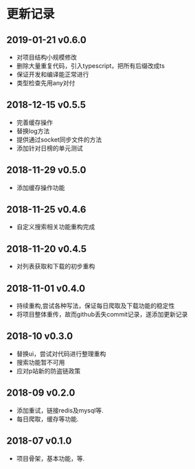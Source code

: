 # 更新记录
## 2019-01-21 v0.6.0
- 对项目结构小规模修改
- 删除大量重复代码，引入typescript，把所有后缀改成ts
- 保证开发和编译能正常进行
- 类型检查先用any对付

## 2018-12-15 v0.5.5
- 完善缓存操作
- 替换log方法
- 提供通过socket同步文件的方法
- 添加针对日榜的单元测试

## 2018-11-29 v0.5.0
- 添加缓存操作功能

## 2018-11-25 v0.4.6
- 自定义搜索相关功能重构完成

## 2018-11-20 v0.4.5
- 对列表获取和下载的初步重构

## 2018-11-01 v0.4.0
- 持续重构,尝试各种写法，保证每日爬取及下载功能的稳定性
- 将项目整体重传，故而github丢失commit记录，遂添加更新记录

## 2018-10 v0.3.0
- 替换ui，尝试对代码进行整理重构
- 搜索功能暂不可用
- 应对p站新的防盗链政策

## 2018-09 v0.2.0
- 添加重试，链接redis及mysql等.
- 每日爬取，缓存等功能.

## 2018-07 v0.1.0
- 项目骨架，基本功能，等.

